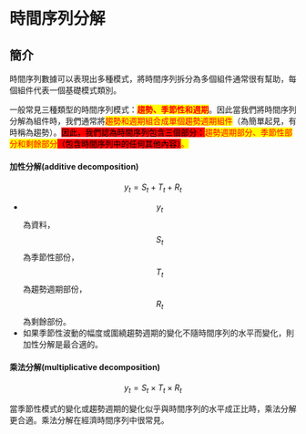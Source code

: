 # 時間序列分解

## 簡介

時間序列數據可以表現出多種模式，將時間序列拆分為多個組件通常很有幫助，每個組件代表一個基礎模式類別。

一般常見三種類型的時間序列模式：<mark style="color:red;">**趨勢、季節性和週期**</mark>。因此當我們將時間序列分解為組件時，我們通常將<mark style="color:red;">趨勢和週期組合成單個趨勢週期組件</mark>（為簡單起見，有時稱為趨勢）。<mark style="background-color:red;">因此，我們認為時間序列包含三個部分：</mark><mark style="background-color:red;"><mark style="color:red;">趨勢週期部分、季節性部分和剩餘部分<mark style="color:red;"></mark><mark style="background-color:red;">（包含時間序列中的任何其他內容）</mark>。

#### 加性分解(additive decomposition)

$$y_t=S_t+T_t+R_t$$

* $$y_t$$為資料，$$S_t$$為季節性部份，$$T_t$$為趨勢週期部份，$$R_t$$為剩餘部份。
* 如果季節性波動的幅度或圍繞趨勢週期的變化不隨時間序列的水平而變化，則加性分解是最合適的。

#### 乘法分解(multiplicative decomposition)

$$y_t=S_t \times T_t \times R_t$$

當季節性模式的變化或趨勢週期的變化似乎與時間序列的水平成正比時，乘法分解更合適。乘法分解在經濟時間序列中很常見。
